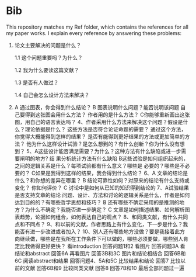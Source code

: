 # Bib
This repository matches my Ref folder, which contains the references for all my paper works. I explain every reference by answering these problems:

1. 论文主要解决的问题是什么？

	1.1	这个问题重要吗？为什么？

	1.2	我为什么要读这篇文献？ 

	1.3	是否有人做过？ 

	1.4	自己会怎么设计方法来解决？
2. 	A 通过图表，你会得到什么结论？ 
  	B 图表说明什么问题？能否说明该问题 
      	自己要得到这张图会用什么方法？ 
      	作者用的是什么方法？ 
   	C你能够重新画出这张图，用自己的语言表达吗？
4、作者采用什么方法来解决这个问题？假设是什么？理论依据是什么？ 
这些方法是否符合论证命题的需要？ 
通过这个方法，你觉得大概能得到怎样的结果？ 
是否有能得到更好结果的方法或更加简单的方法？ 
他为什么这样设计试验？是怎么想到的？有什么创新？你为什么没有想到？ 
5、A这些设计能否满足需要？为什么？这种方法有什么缺陷或进一步需要阐明的地方? 结 果分析统计方法有什么缺陷
B这些试验是如何组织起来的，之间的逻辑关系是什么？每项试验都有什么意义？哪些是 必要的？哪些是不必要的？ 
C如果是我得到这样的结果，我会得到什么结论？
6、A 文章的结论是什么？和你想的差异在哪里？ 
B 结论可靠性如何？对原来的结论有什么支持或变化？ 你如何评价？ 
C 讨论中是如何从已知的知识得到结论的
7、A试验结果是否支持文章的结论 问题、设计、方法和讨论的逻辑关系是什么，作者是如何达到目的的？有哪些哲学思想和技巧？ 
B 还有哪些不确定采用的是推测的地方？为什么不确定？我能否进一步确定？ 
C 文章是如何描述结果、如何解析图表趋势，论据如何组合，如何表达自己的观点？ 
8、和同类文献，有什么共同点和不同点？
9、和以前的文献，作者思路上有什么变化，下一步是什么？我能否有进一步改进或者加入？
10、别人还有哪些地方没做？要是我接着此方向继续做，哪些是在我所在工作条件下可以做的，哪些必须要做，哪些别人肯定比我做得更好更快？
看introduction 回答问题1和2 
看图片 回答问题3A 
看结论和abstract 回答6A 
再看图片 回答3B和3C 
图片和结论相结合 回答6B和6C 
阅读abstract和结果 回答问题4、5A和5C 
比较结果和结论 回答7 
比较以前的文献 回答6B和9 
比较同类文献 回答8 
回答7B和10 
最后全部问题过一遍


